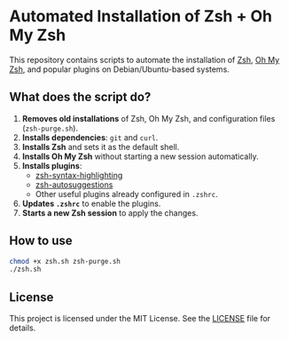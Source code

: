 # Automated Installation of Zsh + Oh My Zsh

This repository contains scripts to automate the installation of [Zsh](https://www.zsh.org/), [Oh My Zsh](https://ohmyz.sh/), and popular plugins on Debian/Ubuntu-based systems.

## What does the script do?

1. **Removes old installations** of Zsh, Oh My Zsh, and configuration files (`zsh-purge.sh`).
2. **Installs dependencies**: `git` and `curl`.
3. **Installs Zsh** and sets it as the default shell.
4. **Installs Oh My Zsh** without starting a new session automatically.
5. **Installs plugins**:
   - [zsh-syntax-highlighting](https://github.com/zsh-users/zsh-syntax-highlighting)
   - [zsh-autosuggestions](https://github.com/zsh-users/zsh-autosuggestions)
   - Other useful plugins already configured in `.zshrc`.
6. **Updates `.zshrc`** to enable the plugins.
7. **Starts a new Zsh session** to apply the changes.

## How to use

```sh
chmod +x zsh.sh zsh-purge.sh
./zsh.sh
```

## License

This project is licensed under the MIT License. See the [LICENSE](LICENSE) file for details.